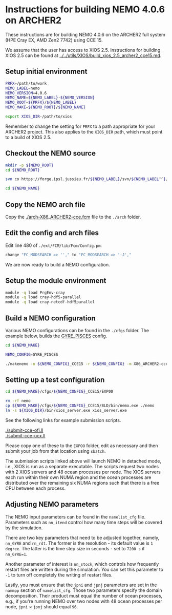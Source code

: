 Instructions for building NEMO 4.0.6 on ARCHER2
===============================================

These instructions are for building NEMO 4.0.6 on the ARCHER2 full system (HPE Cray EX, AMD Zen2 7742) using CCE 15.

We assume that the user has access to XIOS 2.5. Instructions for building XIOS 2.5 can be found at [../../utils/XIOS/build_xios_2.5_archer2_cce15.md](../../utils/XIOS/build_xios_2.5_archer2_cce15.md).  


Setup initial environment
-------------------------

```bash
PRFX=/path/to/work
NEMO_LABEL=nemo
NEMO_VERSION=4.0.6
NEMO_NAME=${NEMO_LABEL}-${NEMO_VERSION}
NEMO_ROOT=${PRFX}/${NEMO_LABEL}
NEMO_MAKE=${NEMO_ROOT}/${NEMO_NAME}

export XIOS_DIR-/path/to/xios
```

Remember to change the setting for `PRFX` to a path appropriate for your ARCHER2 project.
This also applies to the `XIOS_DIR` path, which must point to a build of XIOS 2.5.


Checkout the NEMO source
------------------------

```bash
mkdir -p ${NEMO_ROOT}
cd ${NEMO_ROOT}

svn co https://forge.ipsl.jussieu.fr/${NEMO_LABEL}/svn/${NEMO_LABEL^^}/releases/r${NEMO_VERSION:0:3}/r${NEMO_VERSION} ${NEMO_NAME}

cd ${NEMO_NAME}
```


Copy the NEMO arch file
-----------------------

Copy the [./arch-X86_ARCHER2-cce.fcm](./arch-X86_ARCHER2-cce.fcm) file to the `./arch` folder.


Edit the config and arch files
------------------------------

Edit line 480 of `./ext/FCM/lib/Fcm/Config.pm`:

```bash
change "FC_MODSEARCH => ''," to "FC_MODSEARCH => '-J',"
```

We are now ready to build a NEMO configuration.


Setup the module environment
----------------------------

```bash
module -q load PrgEnv-cray
module -q load cray-hdf5-parallel
module -q load cray-netcdf-hdf5parallel
```


Build a NEMO configuration
--------------------------

Various NEMO configurations can be found in the `./cfgs` folder. The example below,
builds the [GYRE_PISCES](https://forge.ipsl.jussieu.fr/nemo/chrome/site/doc/NEMO/guide/html/cfgs.html#gyre-pisces) config.

```bash
cd ${NEMO_MAKE}

NEMO_CONFIG=GYRE_PISCES

./makenemo -n ${NEMO_CONFIG}_CCE15 -r ${NEMO_CONFIG} -m X86_ARCHER2-cce -j 16
```


Setting up a test configuration
-------------------------------

```bash
cd ${NEMO_MAKE}/cfgs/${NEMO_CONFIG}_CCE15/EXP00

rm -rf nemo
cp ${NEMO_MAKE}/cfgs/${NEMO_CONFIG}_CCE15/BLD/bin/nemo.exe ./nemo
ln -s ${XIOS_DIR}/bin/xios_server.exe xios_server.exe
```

See the following links for example submission scripts.

[./submit-cce-ofi.ll](./submit-cce-ofi.ll)\
[./submit-cce-ucx.ll](./submit-cce-ucx.ll)

Please copy one of these to the `EXPOO` folder, edit as necessary and then submit
your job from that location using `sbatch`.

The submission scripts linked above will launch NEMO in detached mode, i.e., XIOS
is run as a separate executable. The scripts request two nodes with 2 XIOS servers
and 48 ocean processes per node. The XIOS servers each run within their own NUMA
region and the ocean processes are distributed over the remaining six NUMA
regions such that there is a free CPU between each process.


Adjusting NEMO parameters
-------------------------

The NEMO input parameters can be found in the `namelist_cfg` file. Parameters such
as `nn_itend` control how many time steps will be covered by the simulation.

There are two key parameters that need to be adjusted together, namely, `nn_GYRE`
and `rn_rdt`. The former is the resolution - its default value is `1 degree`.
The latter is the time step size in seconds - set to `7200 s` if `nn_GYRE=1`.

Another parameter of interest is `nn_stock`, which controls how frequently restart
files are written during the simulation. You can set this parameter to `-1` to turn
off completely the writing of restart files.

Lastly, you must ensure that the `jpni` and `jpnj` parameters are set in the `nammpp`
section of `namelist_cfg`. Those two parameters specify the domain decomposition.
Their product must equal the number of ocean processes, e.g., if you're running NEMO
over two nodes with 48 ocean processes per node, `jpni` $\times$ `jpnj` should equal `96`.
